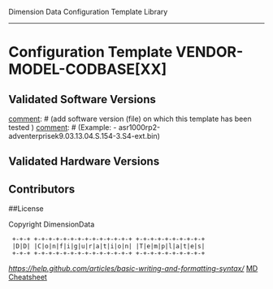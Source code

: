 
[comment]: # (README.md Template)

Dimension Data Configuration Template Library

***


# Configuration Template VENDOR-MODEL-CODBASE[XX]
[comment]: # (Example:  cisco-2960s-lanbase  without the optional [XX] assumes all versions)
[comment]: # (Add notes about what is included in this template)
## Validated Software Versions
[comment]: # (add software version (file) on which this template has been tested )
[comment]: # (Example: - asr1000rp2-adventerprisek9.03.13.04.S.154-3.S4-ext.bin)

## Validated Hardware Versions
[comment]: # (add hardware model number on which this template has been tested )
[comment]: # (Example: - ASR1004)


## Contributors
[comment]: # (Example: - your.email@dimensiondata.com)


##License

Copyright DimensionData
```
 +-+-+ +-+-+-+-+-+-+-+-+-+-+-+-+-+ +-+-+-+-+-+-+-+-+-+
 |D|D| |C|o|n|f|i|g|u|r|a|t|i|o|n| |T|e|m|p|l|a|t|e|s|
 +-+-+ +-+-+-+-+-+-+-+-+-+-+-+-+-+ +-+-+-+-+-+-+-+-+-+
```
*https://help.github.com/articles/basic-writing-and-formatting-syntax/*
[MD Cheatsheet](https://github.com/adam-p/markdown-here/wiki/Markdown-Cheatsheet)
